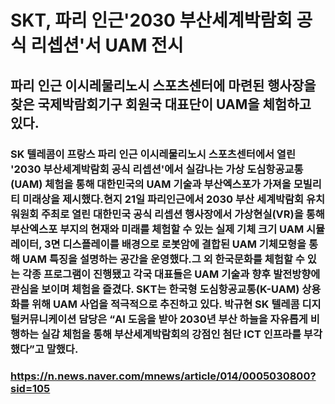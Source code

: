 # SKT, 파리 인근'2030 부산세계박람회 공식 리셉션'서 UAM 전시

## 파리 인근 이시레물리노시 스포츠센터에 마련된 행사장을 찾은 국제박람회기구 회원국 대표단이 UAM을 체험하고 있다.

### SK 텔레콤이 프랑스 파리 인근 이시레물리노시 스포츠센터에서 열린 '2030 부산세계박람회 공식 리셉션'에서 실감나는 가상 도심항공교통(UAM) 체험을 통해 대한민국의 UAM 기술과 부산엑스포가 가져올 모빌리티 미래상을 제시했다.현지 21일 파리인근에서 2030 부산 세계박람회 유치워원회 주최로 열린 대한민국 공식 리셉션 행사장에서 가상현실(VR)을 통해 부산엑스포 부지의 현재와 미래를 체험할 수 있는 실제 기체 크기 UAM 시뮬레이터, 3면 디스플레이를 배경으로 로봇암에 결합된 UAM 기체모형을 통해 UAM 특징을 설명하는 공간을 운영했다.그 외 한국문화를 체험할 수 있는 각종 프로그램이 진행됐고 각국 대표들은 UAM 기술과 향후 발전방향에 관심을 보이며 체험을 즐겼다. SKT는 한국형 도심항공교통(K-UAM) 상용화를 위해 UAM 사업을 적극적으로 추진하고 있다. 박규현 SK 텔레콤 디지털커뮤니케이션 담당은 “AI 도움을 받아 2030년 부산 하늘을 자유롭게 비행하는 실감 체험을 통해 부산세계박람회의 강점인 첨단 ICT 인프라를 부각했다”고 말했다.

### https://n.news.naver.com/mnews/article/014/0005030800?sid=105




